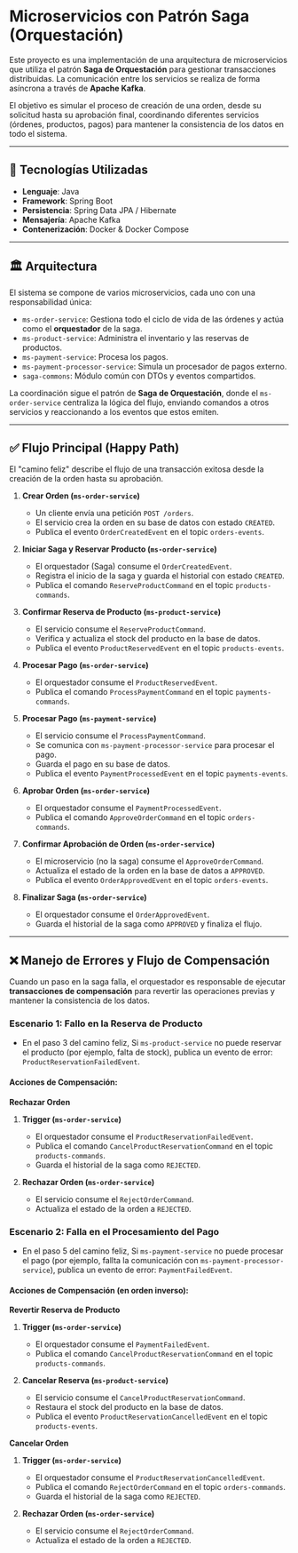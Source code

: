 # Microservicios con Patrón Saga (Orquestación)

Este proyecto es una implementación de una arquitectura de microservicios que utiliza el patrón **Saga de Orquestación** para gestionar transacciones distribuidas. La comunicación entre los servicios se realiza de forma asíncrona a través de **Apache Kafka**.

El objetivo es simular el proceso de creación de una orden, desde su solicitud hasta su aprobación final, coordinando diferentes servicios (órdenes, productos, pagos) para mantener la consistencia de los datos en todo el sistema.

---

## 🚀 Tecnologías Utilizadas

* **Lenguaje**: Java
* **Framework**: Spring Boot
* **Persistencia**: Spring Data JPA / Hibernate
* **Mensajería**: Apache Kafka
* **Contenerización**: Docker & Docker Compose

---

## 🏛️ Arquitectura

El sistema se compone de varios microservicios, cada uno con una responsabilidad única:

* `ms-order-service`: Gestiona todo el ciclo de vida de las órdenes y actúa como el **orquestador** de la saga.
* `ms-product-service`: Administra el inventario y las reservas de productos.
* `ms-payment-service`: Procesa los pagos.
* `ms-payment-processor-service`: Simula un procesador de pagos externo.
* `saga-commons`: Módulo común con DTOs y eventos compartidos.

La coordinación sigue el patrón de **Saga de Orquestación**, donde el `ms-order-service` centraliza la lógica del flujo, enviando comandos a otros servicios y reaccionando a los eventos que estos emiten.


---

## ✅ Flujo Principal (Happy Path)

El "camino feliz" describe el flujo de una transacción exitosa desde la creación de la orden hasta su aprobación.

1.  **Crear Orden (`ms-order-service`)**
    * Un cliente envía una petición `POST /orders`.
    * El servicio crea la orden en su base de datos con estado `CREATED`.
    * Publica el evento `OrderCreatedEvent` en el topic `orders-events`.

2.  **Iniciar Saga y Reservar Producto (`ms-order-service`)**
    * El orquestador (Saga) consume el `OrderCreatedEvent`.
    * Registra el inicio de la saga y guarda el historial con estado `CREATED`.
    * Publica el comando `ReserveProductCommand` en el topic `products-commands`.

3.  **Confirmar Reserva de Producto (`ms-product-service`)**
    * El servicio consume el `ReserveProductCommand`.
    * Verifica y actualiza el stock del producto en la base de datos.
    * Publica el evento `ProductReservedEvent` en el topic `products-events`.

4.  **Procesar Pago (`ms-order-service`)**
    * El orquestador consume el `ProductReservedEvent`.
    * Publica el comando `ProcessPaymentCommand` en el topic `payments-commands`.

5.  **Procesar Pago (`ms-payment-service`)**
    * El servicio consume el `ProcessPaymentCommand`.
    * Se comunica con `ms-payment-processor-service` para procesar el pago.
    * Guarda el pago en su base de datos.
    * Publica el evento `PaymentProcessedEvent` en el topic `payments-events`.

6.  **Aprobar Orden (`ms-order-service`)**
    * El orquestador consume el `PaymentProcessedEvent`.
    * Publica el comando `ApproveOrderCommand` en el topic `orders-commands`.

7.  **Confirmar Aprobación de Orden (`ms-order-service`)**
    * El microservicio (no la saga) consume el `ApproveOrderCommand`.
    * Actualiza el estado de la orden en la base de datos a `APPROVED`.
    * Publica el evento `OrderApprovedEvent` en el topic `orders-events`.

8.  **Finalizar Saga (`ms-order-service`)**
    * El orquestador consume el `OrderApprovedEvent`.
    * Guarda el historial de la saga como `APPROVED` y finaliza el flujo.

---

## ❌ Manejo de Errores y Flujo de Compensación

Cuando un paso en la saga falla, el orquestador es responsable de ejecutar **transacciones de compensación** para revertir las operaciones previas y mantener la consistencia de los datos.

### Escenario 1: Fallo en la Reserva de Producto

* En el paso 3 del camino feliz, Si `ms-product-service` no puede reservar el producto (por ejemplo, falta de stock), publica un evento de error: `ProductReservationFailedEvent`.

#### Acciones de Compensación:

**Rechazar Orden**

1.  **Trigger (`ms-order-service`)**
    * El orquestador consume el `ProductReservationFailedEvent`.
    * Publica el comando `CancelProductReservationCommand` en el topic `products-commands`.
    * Guarda el historial de la saga como `REJECTED`.

2.  **Rechazar Orden (`ms-order-service`)**
    * El servicio consume el `RejectOrderCommand`.
    * Actualiza el estado de la orden a `REJECTED`.

### Escenario 2: Falla en el Procesamiento del Pago

* En el paso 5 del camino feliz, Si `ms-payment-service` no puede procesar el pago (por ejemplo, fallta la comunicación con `ms-payment-processor-service`), publica un evento de error: `PaymentFailedEvent`.

#### Acciones de Compensación (en orden inverso):

**Revertir Reserva de Producto**

1.  **Trigger (`ms-order-service`)**
    * El orquestador consume el `PaymentFailedEvent`.
    * Publica el comando `CancelProductReservationCommand` en el topic `products-commands`.

2.  **Cancelar Reserva (`ms-product-service`)**
    * El servicio consume el `CancelProductReservationCommand`.
    * Restaura el stock del producto en la base de datos.
    * Publica el evento `ProductReservationCancelledEvent` en el topic `products-events`.

**Cancelar Orden**

1.  **Trigger (`ms-order-service`)**
    * El orquestador consume el `ProductReservationCancelledEvent`.
    * Publica el comando `RejectOrderCommand` en el topic `orders-commands`.
    * Guarda el historial de la saga como `REJECTED`.
    
2.  **Rechazar Orden (`ms-order-service`)**
    * El servicio consume el `RejectOrderCommand`.
    * Actualiza el estado de la orden a `REJECTED`.